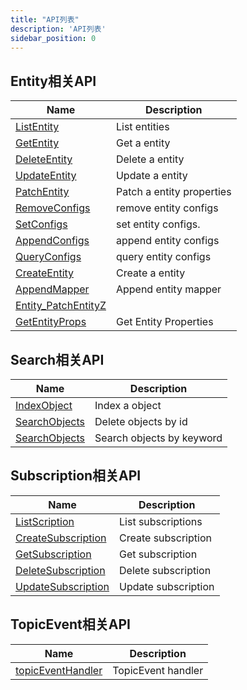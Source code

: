```yaml
---
title: "API列表"
description: 'API列表'
sidebar_position: 0
---
```





## Entity相关API

| Name |  Description | 
| ---- |  ----------- | 
| [ListEntity](./method_ListEntity)|  List entities |
| [GetEntity](./method_GetEntity)|  Get a entity |
| [DeleteEntity](./method_DeleteEntity)|  Delete a entity |
| [UpdateEntity](./method_UpdateEntity)|  Update a entity |
| [PatchEntity](./method_PatchEntity)|  Patch a entity properties |
| [RemoveConfigs](./method_RemoveConfigs)|  remove entity configs |
| [SetConfigs](./method_SetConfigs)|  set entity configs. |
| [AppendConfigs](./method_AppendConfigs)|  append entity configs |
| [QueryConfigs](./method_QueryConfigs)|  query entity configs |
| [CreateEntity](./method_CreateEntity)|  Create a entity |
| [AppendMapper](./method_AppendMapper)|  Append entity mapper |
| [Entity_PatchEntityZ](./method_Entity_PatchEntityZ)|   |
| [GetEntityProps](./method_GetEntityProps)|  Get Entity Properties |


## Search相关API

| Name |  Description | 
| ---- |  ----------- | 
| [IndexObject](./method_IndexObject)|  Index a object |
| [SearchObjects](./method_SearchObjects)|  Delete objects by id |
| [SearchObjects](./method_SearchObjects)|  Search objects by keyword |


## Subscription相关API

| Name |  Description | 
| ---- |  ----------- | 
| [ListScription](./method_ListScription)|  List subscriptions |
| [CreateSubscription](./method_CreateSubscription)|  Create subscription |
| [GetSubscription](./method_GetSubscription)|  Get subscription |
| [DeleteSubscription](./method_DeleteSubscription)|  Delete subscription |
| [UpdateSubscription](./method_UpdateSubscription)|  Update subscription |


## TopicEvent相关API

| Name |  Description | 
| ---- |  ----------- | 
| [topicEventHandler](./method_topicEventHandler)|  TopicEvent handler |
